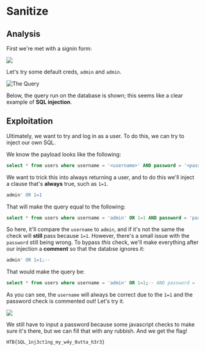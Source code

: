 # Sanitize

## Analysis

First we're met with a signin form:

![](<../../../../.gitbook/assets/image (21).png>)

Let's try some default creds, `admin` and `admin`.

![The Query](<../../../../.gitbook/assets/image (16).png>)

Below, the query run on the database is shown; this seems like a clear example of **SQL injection**.

## Exploitation

Ultimately, we want to try and log in as a user. To do this, we can try to inject our own SQL.

We know the payload looks like the following:

```sql
select * from users where username = '<username>' AND password = '<password>';
```

We want to trick this into always returning a user, and to do this we'll inject a clause that's **always** true, such as `1=1`.

```sql
admin' OR 1=1
```

That will make the query equal to the following:

```sql
select * from users where username = 'admin' OR 1=1 AND password = 'password';
```

So here, it'll compare the `username` to `admin`, and if it's not the same the check will **still** pass because `1=1`. However, there's a small issue with the `password` still being wrong. To bypass _this_ check, we'll make everything after our injection a **comment** so that the databse ignores it:

```sql
admin' OR 1=1;--
```

That would make the query be:

```sql
select * from users where username = 'admin' OR 1=1;-- AND password = 'password';
```

As you can see, the `username` will always be correct due to the `1=1` and the password check is commented out! Let's try it.

![](<../../../../.gitbook/assets/image (18).png>)

We still have to input a password because some javascript checks to make sure it's there, but we can fill that with any rubbish. And we get the flag!

`HTB{SQL_1nj3ct1ng_my_w4y_0utta_h3r3}`

